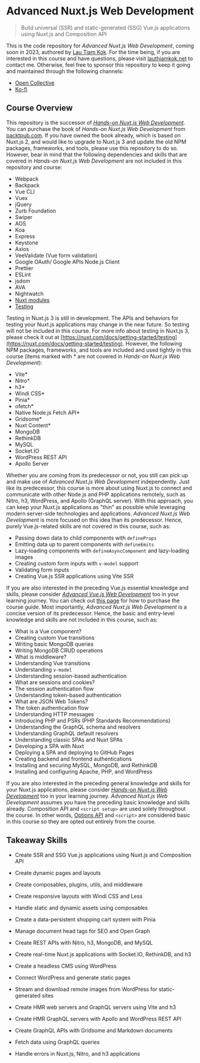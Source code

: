 # Advanced Nuxt.js Web Development

> Build universal (SSR) and static-generated (SSG) Vue.js applications using Nuxt.js and Composition API

This is the code repository for *Advanced Nuxt.js Web Development*, coming soon in 2023, authored by [Lau Tiam Kok](https://lauthiamkok.net/). For the time being, if you are interested in this course and have questions, please visit [lauthiamkok.net](https://lauthiamkok.net) to contact me. Otherwise, feel free to sponsor this repository to keep it going and maintained through the following channels:

* [Open Collective](https://opencollective.com/lautiamkoka)
* [Ko-fi](https://ko-fi.com/lautiamkok)

## Course Overview

This repository is the successor of [*Hands-on Nuxt.js Web Development*](https://github.com/PacktPublishing/Hands-on-Nuxt.js-Web-Development). You can purchase the book of *Hands-on Nuxt.js Web Development* from [packtpub.com](https://www.packtpub.com/product/hands-on-nuxtjs-web-development/9781789952698). If you have owned the book already, which is based on Nuxt.js 2, and would like to upgrade to Nuxt.js 3 and update the old NPM packages, frameworks, and tools, please use this repository to do so. However, bear in mind that the following dependencies and skills that are covered in *Hands-on Nuxt.js Web Development* are not included in this repository and course:

* Webpack
* Backpack
* Vue CLI
* Vuex
* jQuery
* Zurb Foundation
* Swiper
* AOS
* Koa
* Express
* Keystone
* Axios
* VeeValidate (Vue form validation)
* Google OAuth/ Google APIs Node.js Client
* Prettier 
* ESLint
* jsdom
* AVA
* Nightwatch
* [Nuxt modules](https://nuxt.com/docs/guide/going-further/modules)
* [Testing](https://nuxt.com/docs/getting-started/testing)

Testing in Nuxt.js 3 is still in development. The APIs and behaviors for testing your Nuxt.js applications may change in the near future. So testing will not be included in this course. For more info about testing in Nuxt.js 3, please check it out at [https://nuxt.com/docs/getting-started/testing](https://nuxt.com/docs/getting-started/testing). However, the following NPM packages, frameworks, and tools are included and used tightly in this course (items marked with * are not covered in *Hands-on Nuxt.js Web Development*):

* Vite*
* Nitro*
* h3*
* Windi CSS*
* Pinia*
* ofetch*
* Native Node.js Fetch API*
* Gridsome*
* Nuxt Content*
* MongoDB
* RethinkDB
* MySQL
* Socket.IO
* WordPress REST API
* Apollo Server

Whether you are coming from its predecessor or not, you still can pick up and make use of *Advanced Nuxt.js Web Development* independently. Just like its predecessor, this course is more about using Nuxt.js to connect and communicate with other Node.js and PHP applications remotely, such as Nitro, h3, WordPress, and Apollo (GraphQL server). With this approach, you can keep your Nuxt.js applications as "thin" as possible while leveraging modern server-side technologies and applications. *Advanced Nuxt.js Web Development* is more focused on this idea than its predecessor. Hence, purely Vue.js-related skills are not covered in this course, such as:

* Passing down data to child components with `defineProps`
* Emitting data up to parent components with `defineEmits`
* Lazy-loading components with `defineAsyncComponent` and lazy-loading images
* Creating custom form inputs with `v-model` support
* Validating form inputs
* Creating Vue.js SSR applications using Vite SSR

If you are also interested in the preceding Vue.js essential knowledge and skills, please consider [*Advanced Vue.js Web Development*](https://github.com/lautiamkok/Advanced-Vue.js-Web-Development) too in your learning journey. You can check out [this page](https://lauthiamkok.net/origins/digital/advanced-vuejs-web-development) for how to purchase the course guide. Most importantly, *Advanced Nuxt.js Web Development* is a concise version of its predecessor. Hence, the basic and entry-level knowledge and skills are not included in this course, such as:

* What is a Vue component?
* Creating custom Vue transitions
* Writing basic MongoDB queries
* Writing MongoDB CRUD operations
* What is middleware?
* Understanding Vue transitions
* Understanding `v-model`
* Understanding session-based authentication
* What are sessions and cookies?
* The session authentication flow
* Understanding token-based authentication
* What are JSON Web Tokens?
* The token authentication flow
* Understanding HTTP messages 
* Introducing PHP and PSRs (PHP Standards Recommendations)
* Understanding the GraphQL schema and resolvers
* Understanding GraphQL default resolvers
* Understanding classic SPAs and Nuxt SPAs
* Developing a SPA with Nuxt
* Deploying a SPA and deploying to GitHub Pages
* Creating backend and frontend authentications
* Installing and securing MySQL, MongoDB, and RethinkDB
* Installing and configuring Apache, PHP, and WordPress

If you are also interested in the preceding general knowledge and skills for your Nuxt.js applications, please consider [*Hands-on Nuxt.js Web Development*](https://www.packtpub.com/product/hands-on-nuxtjs-web-development/9781789952698) too in your learning journey. *Advanced Nuxt.js Web Development* assumes you have the preceding basic knowledge and skills already. Composition API and `<script setup>` are used solely throughout the course. In other words, [Options API](https://vuejs.org/api/#options-api) and `<script>` are considered basic in this course so they are opted out entirely from the course.

## Takeaway Skills

* Create SSR and SSG Vue.js applications using Nuxt.js and Composition API

* Create dynamic pages and layouts

* Create composables, plugins, utils, and middleware

* Create responsive layouts with Windi CSS and Less

* Handle static and dynamic assets using composables

* Create a data-persistent shopping cart system with Pinia

* Manage document head tags for SEO and Open Graph

* Create REST APIs with Nitro, h3, MongoDB, and MySQL

* Create real-time Nuxt.js applications with Socket.IO, RethinkDB, and h3

* Create a headless CMS using WordPress

* Connect WordPress and generate static pages

* Stream and download remote images from WordPress for static-generated sites

* Create HMR web servers and GraphQL servers using Vite and h3

* Create HMR GraphQL servers with Apollo and WordPress REST API

* Create GraphQL APIs with Gridsome and Markdown documents

* Fetch data using GraphQL queries

* Handle errors in Nuxt.js, Nitro, and h3 applications
